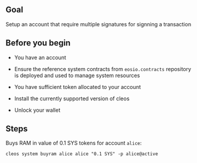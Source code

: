 ## Goal

Setup an account that require multiple signatures for signning a transaction

## Before you begin

* You have an account

* Ensure the reference system contracts from `eosio.contracts` repository is deployed and used to manage system resources

* You have sufficient token allocated to your account

* Install the currently supported version of cleos

* Unlock your wallet

## Steps

Buys RAM in value of 0.1 SYS tokens for account `alice`:

```shell
cleos system buyram alice alice "0.1 SYS" -p alice@active
```
